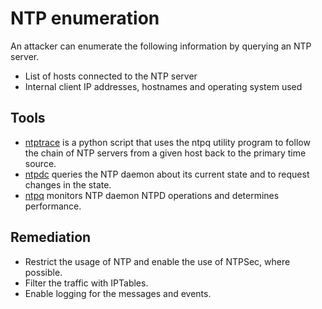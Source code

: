 # NTP enumeration

An attacker can enumerate the following information by querying an NTP server.

* List of hosts connected to the NTP server
* Internal client IP addresses, hostnames and operating system used

## Tools

* [ntptrace](https://manpages.org/ntptrace) is a python script that uses the ntpq utility program to follow the chain of NTP servers from a given host back to the primary time source.
* [ntpdc](https://manpages.org/ntpdc) queries the NTP daemon about its current state and to request changes in the state.
* [ntpq](https://manpages.org/ntpq) monitors NTP daemon NTPD operations and determines performance.

## Remediation

* Restrict the usage of NTP and enable the use of NTPSec, where possible.
* Filter the traffic with IPTables.
* Enable logging for the messages and events.
